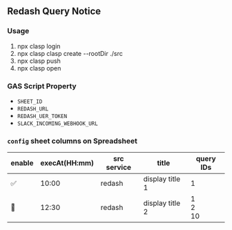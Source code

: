 ## Redash Query Notice
### Usage
1. npx clasp login
1. npx clasp clasp create --rootDir ./src
1. npx clasp push
1. npx clasp open

### GAS Script Property
- `SHEET_ID`
- `REDASH_URL`
- `REDASH_UER_TOKEN`
- `SLACK_INCOMING_WEBHOOK_URL`

### `config` sheet columns on Spreadsheet

enable | execAt(HH:mm)  | src service| title | query IDs
-- | -- | -- | -- | --
✅  | 10:00 | redash | display title 1| 1
🧃  | 12:30 | redash | display title 2 | 1<br>2<br>10
